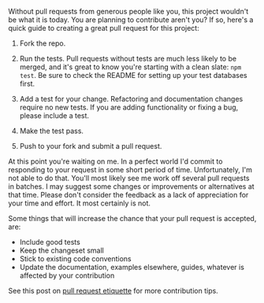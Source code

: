 Without pull requests from generous people like you, this project
wouldn't be what it is today. You are planning to contribute aren't you?
If so, here's a quick guide to creating a great pull request for
this project:

1. Fork the repo.

2. Run the tests. Pull requests without tests are much less likely to be
merged, and it's great to know you're starting with a clean slate: `npm test`.
Be sure to check the README for setting up your test databases first.

3. Add a test for your change. Refactoring and documentation changes
require no new tests. If you are adding functionality or fixing a bug,
please include a test.

4. Make the test pass.

5. Push to your fork and submit a pull request.

At this point you're waiting on me. In a perfect world I'd commit to
responding to your request in some short period of time. Unfortunately,
I'm not able to do that. You'll most likely see me work off several pull
requests in batches. I may suggest some changes or improvements or alternatives
at that time. Please don't consider the feedback as a lack of
appreciation for your time and effort. It most certainly is not.

Some things that will increase the chance that your pull request is accepted,
are:

* Include good tests
* Keep the changeset small
* Stick to existing code conventions
* Update the documentation, examples elsewhere, guides,
  whatever is affected by your contribution

See this post on [pull request etiquette](http://kunkle.org/blog/2013/07/10/pull-request-etiquette/)
for more contribution tips.

